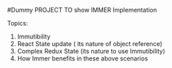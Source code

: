#Dummy PROJECT TO show IMMER Implementation


Topics:

1. Immutibility
2. React State update ( its nature of object reference)
3. Complex Redux State (its nature to use Immutibility)
4. How Immer benefits in these above scenarios
